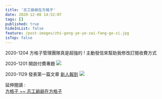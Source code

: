 ```yaml
---
title: '志工爺爺在方格子'
date: 2020-12-08 14:52:07
tags: []
published: true
hideInList: false
feature: /post-images/zhi-gong-ye-ye-zai-fang-ge-zi.jpg
isTop: false
---
```


2020-1204 方格子管理團隊真是超強的 ! 主動發信來幫助我修改訂閱收費方式
<!-- more -->


2020-1201 開啟付費專題
![](https://gigonyeye.me/post-images/1607410679490.jpg)

2020-1129 發表第一篇文章  [新人報到](https://vocus.cc/gigonyeye-CAFE/5fc39a68fd89780001769377)
![](https://gigonyeye.me/post-images/1607410366380.jpg)

延伸閱讀 :  
[方格子 ~~ 志工爺爺在方格子](https://stone1984.pixnet.net/blog/post/405202685-%e6%96%b9%e6%a0%bc%e5%ad%90-~~-%e5%bf%97%e5%b7%a5%e7%88%ba%e7%88%ba%e5%9c%a8%e6%96%b9%e6%a0%bc%e5%ad%90%e7%9a%84%e6%96%b0%e5%ae%b6)
